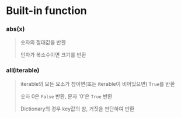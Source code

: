 # Built-in function



### abs(x)

> 숫자의 절대값을 반환
>
> 인자가 복소수이면 크기를 반환



### all(iterable)

> iterable의 모든 요소가 참이면(또는 iterable이 비어있으면) `True`를 반환
>
> 숫자 0은 `False` 반환, 문자 '0'은 `True` 반환
>
> Dictionary의 경우 key값의 참, 거짓을 판단하여 반환

